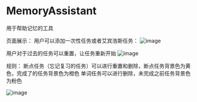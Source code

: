 # MemoryAssistant
用于帮助记忆的工具

页面展示：
用户可以添加一次性任务或者艾宾浩斯任务：
![image](https://github.com/user-attachments/assets/957fe237-fb82-49ad-94d5-926256a90c9d)

用户对于过去的任务可以重置，让任务重新开始
![image](https://github.com/user-attachments/assets/6407b451-cd0a-4d34-a0d7-d09c744fb0a7)

规则：
断点任务（忘记复习的任务）可以进行重置和删除，断点任务背景色为黄色，完成了的任务背景色为橙色
单词任务可以进行删除，未完成之前任务背景色为粉色


![image](https://github.com/user-attachments/assets/bf920bb0-8997-41cc-9bc2-5629d80587f9)
